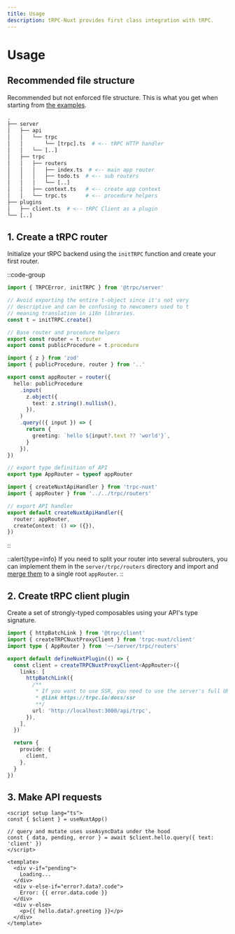 ```yaml
---
title: Usage
description: tRPC-Nuxt provides first class integration with tRPC.
---
```


# Usage

## Recommended file structure

Recommended but not enforced file structure. This is what you get when starting from [the examples](../main/example-apps.md).

```graphql
.
├── server
│   ├── api
│   │   └── trpc
│   │       └── [trpc].ts  # <-- tRPC HTTP handler
│   │   └── [..]
│   ├── trpc
│   │   ├── routers
│   │   │   ├── index.ts  # <-- main app router
│   │   │   ├── todo.ts  # <-- sub routers
│   │   │   └── [..]
│   │   ├── context.ts   # <-- create app context
│   │   └── trpc.ts      # <-- procedure helpers
├── plugins
│   ├── client.ts  # <-- tRPC Client as a plugin
└── [..]
```

## 1. Create a tRPC router

Initialize your tRPC backend using the `initTRPC` function and create your first router.

::code-group

```ts [server/trpc/index.ts]
import { TRPCError, initTRPC } from '@trpc/server'

// Avoid exporting the entire t-object since it's not very
// descriptive and can be confusing to newcomers used to t
// meaning translation in i18n libraries.
const t = initTRPC.create()

// Base router and procedure helpers
export const router = t.router
export const publicProcedure = t.procedure
```

```ts [server/trpc/routers/index.ts]
import { z } from 'zod'
import { publicProcedure, router } from '..'

export const appRouter = router({
  hello: publicProcedure
    .input(
      z.object({
        text: z.string().nullish(),
      }),
    )
    .query(({ input }) => {
      return {
        greeting: `hello ${input?.text ?? 'world'}`,
      }
    }),
})

// export type definition of API
export type AppRouter = typeof appRouter
```

```ts [server/api/trpc/[trpc].ts]
import { createNuxtApiHandler } from 'trpc-nuxt'
import { appRouter } from '../../trpc/routers'

// export API handler
export default createNuxtApiHandler({
  router: appRouter,
  createContext: () => ({}),
})
```

::

::alert{type=info}
If you need to split your router into several subrouters, you can implement them in the `server/trpc/routers` directory and import and [merge them](https://trpc.io/docs/v10/merging-routers) to a single root `appRouter`.
::

## 2. Create tRPC client plugin

Create a set of strongly-typed composables using your API's type signature.

```ts [plugins/client.ts]
import { httpBatchLink } from '@trpc/client'
import { createTRPCNuxtProxyClient } from 'trpc-nuxt/client'
import type { AppRouter } from '~~/server/trpc/routers'

export default defineNuxtPlugin(() => {
  const client = createTRPCNuxtProxyClient<AppRouter>({
    links: [
      httpBatchLink({
        /**
         * If you want to use SSR, you need to use the server's full URL
         * @link https://trpc.io/docs/ssr
         **/
        url: 'http://localhost:3000/api/trpc',
      }),
    ],
  })

  return {
    provide: {
      client,
    },
  }
})
```

## 3. Make API requests

```vue [pages/index.vue]
<script setup lang="ts">
const { $client } = useNuxtApp()

// query and mutate uses useAsyncData under the hood
const { data, pending, error } = await $client.hello.query({ text: 'client' })
</script>

<template>
  <div v-if="pending">
    Loading...
  </div>
  <div v-else-if="error?.data?.code">
    Error: {{ error.data.code }}
  </div>
  <div v-else>
    <p>{{ hello.data?.greeting }}</p>
  </div>
</template>
```
